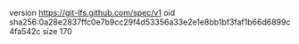 version https://git-lfs.github.com/spec/v1
oid sha256:0a28e2837ffc0e7b9cc29f4d53356a33e2e1e8bb1bf3faf1b66d6899c4fa542c
size 170
